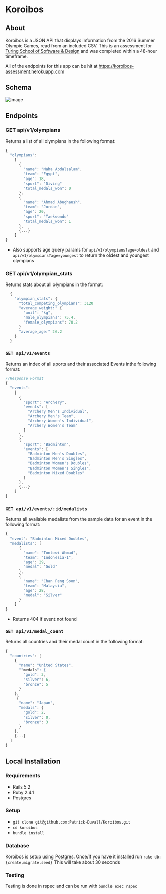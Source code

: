 # Koroibos

## About 

Koroibos is a JSON API that displays information from the 2016 Summer Olympic Games, read from an included CSV. This is an assessment for [Turing School of Software & Design](https://turing.io/) and was completed within a 48-hour timeframe.

All of the endpoints for this app can be hit at https://koroibos-assessment.herokuapp.com


## Schema
![image](https://user-images.githubusercontent.com/35322570/65082698-cc0e7500-d963-11e9-9002-5c5c987663d5.png)

## Endpoints

### GET api/v1/olympians
Returns a list of all olympians in the following format:
```javascript
{
  "olympians":
    [
      {
        "name": "Maha Abdalsalam",
        "team": "Egypt",
        "age": 18,
        "sport": "Diving"
        "total_medals_won": 0
      },
      {
        "name": "Ahmad Abughaush",
        "team": "Jordan",
        "age": 20,
        "sport": "Taekwondo"
        "total_medals_won": 1
      },
      {...}
    ]
}
```
- Also supports age query params for `api/v1/olympians?age=oldest` and `api/v1/olympians?age=youngest` to return the oldest and youngest olympians

### GET api/v1/olympian_stats
Returns stats about all olympians in the format:
```javascript
  {
    "olympian_stats": {
      "total_competing_olympians": 3120
      "average_weight:" {
        "unit": "kg",
        "male_olympians": 75.4,
        "female_olympians": 70.2
      }
      "average_age:" 26.2
    }
  }
```

### `GET api/v1/events`
Returns an index of all sports and their associated Events inthe following format:
```javascript
//Response Format
{
  "events":
    [
      {
        "sport": "Archery",
        "events": [
          "Archery Men's Individual",
          "Archery Men's Team",
          "Archery Women's Individual",
          "Archery Women's Team"
        ]
      },
      {
        "sport": "Badminton",
        "events": [
          "Badminton Men's Doubles",
          "Badminton Men's Singles",
          "Badminton Women's Doubles",
          "Badminton Women's Singles",
          "Badminton Mixed Doubles"
        ]
      },
      {...}
    ]
}
```

### `GET api/v1/events/:id/medalists`
Returns all available medalists from the sample data for an event in the following format:
```javascript
{
  "event": "Badminton Mixed Doubles",
  "medalists": [
      {
        "name": "Tontowi Ahmad",
        "team": "Indonesia-1",
        "age": 29,
        "medal": "Gold"
      },
      {
        "name": "Chan Peng Soon",
        "team": "Malaysia",
        "age": 28,
        "medal": "Silver"
      }
    ]
}
```
- Returns 404 if event not found
### `GET api/v1/medal_count`
Returns all countries and their medal count in the following format:
```javascript
{
  "countries": [
    { 
      "name": "United States",
      ""medals": {
        "gold": 3,
        "silver": 6,
        "bronze": 5
      }
    },
     { 
      "name": "Japan",
      "medals": {
        "gold": 2,
        "silver": 0,
        "bronze": 3
      }
    },
    {...}
  ]
}

```

## Local Installation

### Requirements

- Rails 5.2
- Ruby 2.4.1
- Postgres

### Setup
- `git clone git@github.com:Patrick-Duvall/Koroibos.git`
- `cd koroibos`
- `bundle install`

### Database
Koroibos is setup using [Postgres](https://www.postgresql.org/). Once/If you have it installed run `rake db:{create,migrate,seed}` This will take about 30 seconds

### Testing
Testing is done in rspec and can be run with `bundle exec rspec`


